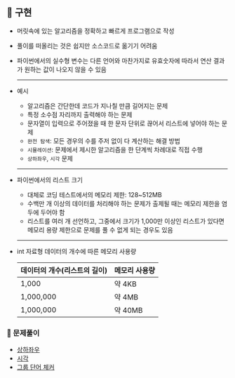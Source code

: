 ## 📑 구현

- 머릿속에 있는 알고리즘을 정확하고 빠르게 프로그램으로 작성
- 풀이를 떠올리는 것은 쉽지만 소스코드로 옮기기 어려움
- 파이썬에서의 실수형 변수는 다른 언어와 마찬가지로 유효숫자에 따라서 연산 결과가 원하는 값이 나오지 않을 수 있음

  ***

- 예시
  - 알고리즘은 간단한데 코드가 지나칠 만큼 길어지는 문제
  - 특정 소수점 자리까지 출력해야 하는 문제
  - 문자열이 입력으로 주어졌을 때 한 문자 단위로 끊어서 리스트에 넣어야 하는 문제
  - `완전 탐색`: 모든 경우의 수를 주저 없이 다 계산하는 해결 방법
  - `시뮬레이션`: 문제에서 제시한 알고리즘을 한 단계씩 차례대로 직접 수행
  - `상하좌우`, `시각` 문제
  ***
- 파이썬에서의 리스트 크기
  - 대체로 코딩 테스트에서의 메모리 제한: 128~512MB
  - 수백만 개 이상의 데이터를 처리해야 하는 문제가 출제될 때는 메모리 제한을 염두에 두어야 함
  - 리스트를 여러 개 선언하고, 그중에서 크기가 1,000만 이상인 리스트가 있다면 메모리 용량 제한으로 문제를 풀 수 없게 되는 경우도 있음
  ***
- int 자료형 데이터의 개수에 따른 메모리 사용량

  | 데이터의 개수(리스트의 길이) | 메모리 사용량 |
  | ---------------------------- | ------------- |
  | 1,000                        | 약 4KB        |
  | 1,000,000                    | 약 4MB        |
  | 1,000,000                    | 약 40MB       |

### 🫧 문제풀이

- [상하좌우](4-1.py)
- [시각](4-2.py)
- [그룹 단어 체커](../boj/1316.ipynb)
